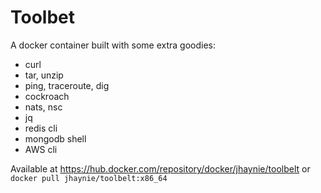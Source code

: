 # Toolbet

A docker container built with some extra goodies:

- curl
- tar, unzip
- ping, traceroute, dig
- cockroach
- nats, nsc
- jq
- redis cli
- mongodb shell
- AWS cli

Available at https://hub.docker.com/repository/docker/jhaynie/toolbelt or `docker pull jhaynie/toolbelt:x86_64`
